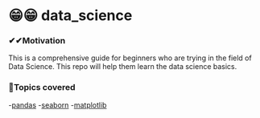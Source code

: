 # 😁😁 data_science

### ✔✔Motivation 
This is a comprehensive guide for beginners who are trying in the field of Data Science.
This repo will help them learn the data science basics.

### 🚀Topics covered

-[pandas](pandas.ipynb)
-[seaborn](seaborn.ipynb)
-[matplotlib](matplotlib.ipynb)

